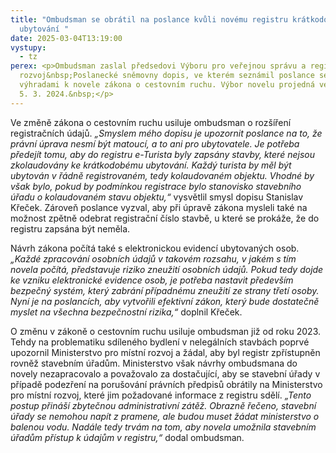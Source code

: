 ```yaml
---
title: "Ombudsman se obrátil na poslance kvůli novému registru krátkodobého
  ubytování "
date: 2025-03-04T13:19:00
vystupy:
  - tz
perex: <p>Ombudsman zaslal předsedovi Výboru pro veřejnou správu a regionální
  rozvoj&nbsp;Poslanecké sněmovny dopis, ve kterém seznámil poslance se svými
  výhradami k novele zákona o cestovním ruchu. Výbor novelu projedná ve středu
  5. 3. 2024.&nbsp;</p>
---
```

<p>Ve změně zákona o cestovním ruchu usiluje ombudsman o rozšíření registračních údajů. 
<i>„Smyslem mého dopisu je upozornit poslance na to, že právní úprava nesmí být matoucí, a to ani pro ubytovatele. Je potřeba předejít tomu, aby do registru e-Turista byly zapsány stavby, které nejsou zkolaudovány ke krátkodobému ubytování. Každý turista by měl být ubytován v&nbsp;řádně registrovaném, tedy kolaudovaném objektu. Vhodné by však bylo, pokud by podmínkou registrace bylo stanovisko stavebního úřadu o kolaudovaném stavu objektu,“&nbsp;</i>vysvětlil smysl dopisu Stanislav Křeček. Zároveň poslance vyzval, aby při úpravě zákona mysleli také na možnost zpětně odebrat registrační číslo stavbě, u které se prokáže, že do registru zapsána být neměla.&nbsp;
<i>&nbsp;</i></p>
<p>Návrh zákona počítá také s&nbsp;elektronickou evidencí ubytovaných osob. 
<i>„Každé zpracování osobních údajů v takovém rozsahu, v jakém s tím novela počítá, představuje riziko zneužití osobních údajů. Pokud tedy dojde ke vzniku elektronické evidence osob, je potřeba nastavit především bezpečný systém, který zabrání případnému zneužití ze strany třetí osoby. Nyní je na poslancích, aby vytvořili efektivní zákon, který bude dostatečně myslet na všechna bezpečnostní rizika,“&nbsp;</i>doplnil Křeček.</p>
<p>O změnu v&nbsp;zákoně o cestovním ruchu usiluje ombudsman již od roku 2023. Tehdy na problematiku sdíleného bydlení v&nbsp;nelegálních stavbách poprvé upozornil Ministerstvo pro místní rozvoj a žádal, aby byl registr zpřístupněn rovněž stavebním úřadům. Ministerstvo však návrhy ombudsmana do novely nezapracovalo a považovalo za dostačující, aby se stavební úřady v případě podezření na porušování právních předpisů obrátily na Ministerstvo pro místní rozvoj, které jim požadované informace z&nbsp;registru sdělí. 
<i>„Tento postup přináší zbytečnou administrativní zátěž. Obrazně řečeno, stavební úřady se nemohou napít z pramene, ale budou muset žádat ministerstvo o balenou vodu. Nadále tedy trvám na tom, aby novela umožnila stavebním úřadům přístup k údajům v&nbsp;registru,“</i> dodal ombudsman.</p>
